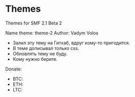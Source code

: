 # Themes
Themes for SMF 2.1 Beta 2

Name theme: theme-2
Author: Vadym Volos

- Залил эту тему на Гитхаб, вдруг кому-то пригодится.
- В теме дописывал только css.
- Обновлять тему не буду.
- Кому нужно берите.

Donate:  
- BTC:
- ETH:
- LTC:
